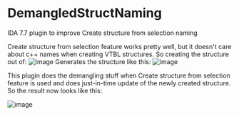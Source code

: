 # DemangledStructNaming
IDA 7.7 plugin to improve Create structure from selection naming

Create structure from selection feature works pretty well, but it doesn't care about c++ names when creating VTBL structures. So creating the structure out of:
![image](https://github.com/AntonKukoba1/DemangledStructNaming/assets/35240638/ae12646d-a0d3-4cb9-af9c-7daef5551932)
Generates the structure like this:
![image](https://github.com/AntonKukoba1/DemangledStructNaming/assets/35240638/da239041-71b7-4e54-837d-0c19d1fb5cfc)

This plugin does the demangling stuff when Create structure from selection feature is used and does just-in-time update of the newly created structure. So the result now looks like this:

![image](https://github.com/AntonKukoba1/DemangledStructNaming/assets/35240638/f1802ba2-471b-4dfb-a18c-acf99d8ca2e2)

